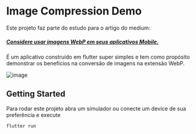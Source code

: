 # Image Compression Demo

Este projeto faz parte do estudo para o artigo do medium: 

##### [Considere usar imagens WebP em seus aplicativos Mobile.](https://medium.com/fliperapp/considere-usar-imagens-webp-em-aplicativos-mobile-e96727904770)  

É um aplicativo construído em flutter super simples e tem como propósito demonstrar os benefícios na conversão de imagens na extensão WebP.

![image](https://github.com/amandamussio/imageCompressed/blob/master/examples/originals.gif)
## Getting Started

Para rodar este projeto abra um simulador ou conecte um device de sua preferência e execute

```flutter run```


